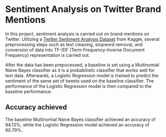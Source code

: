 # Sentiment Analysis on Twitter Brand Mentions

In this project, sentiment analysis is carried out on brand mentions on Twitter. Utilizing a [Twitter Sentiment Analysis Dataset](https://www.kaggle.com/datasets/jp797498e/twitter-entity-sentiment-analysis) from Kaggle, several preprocessing steps such as text cleaning, stopword removal, and conversion of data into TF-IDF (Term Frequency-Inverse Document Frequency) representation is carried out.

After the data has been prepocessed, a baseline is set using a Multinomial Naive Bayes classifier as it is a probabilistic classifier that works well for text data. Afterwards, a Logistic Regression model is trained to predict the sentiment of the same set of tweets used on the baseline classifier. The performance of the Logistic Regression model is then compared to the baseline performance.

## Accuracy achieved

The baseline Multinomial Naive Bayes classifier achieved an accuracy of 94.13%, while the Logistic Regression model achieved an accuracy of 90.79%.
